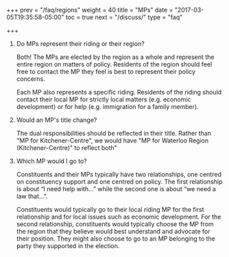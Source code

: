 +++
prev = "/faq/regions"
weight = 40
title = "MPs"
date = "2017-03-05T19:35:58-05:00"
toc = true
next = "/discuss/"
type = "faq"

+++

1. Do MPs represent their riding or their region?

	Both!  The MPs are elected by the region as a whole and represent
	the entire region on matters of policy.  Residents of the region
	should feel free to contact the MP they feel is best to represent
	their policy concerns.

	Each MP also represents a specific riding.  Residents of the riding
	should contact their local MP for strictly local matters (e.g. 
	economic development) or for help (e.g. immigration for a family
	member).

1. Would an MP's title change?

	The dual responsibilities should be reflected in their title.
	Rather than "MP for Kitchener-Centre", we would have "MP for Waterloo
	Region (Kitchener-Centre)" to reflect both"


1. Which MP would I go to?

	Constituents and their MPs typically have two relationships, one centred on constituency support and 
	one centred on policy.  The first relationship is about “I need help with…” while the second one is 
	about “we need a law that…”.

	Constituents would typically go to their local riding MP for the first relationship 
	and for local issues such as economic development.  For the second relationship, 
	constituents would typically choose the MP from the region that they believe would 
	best understand and advocate for their position.  They might also choose to go to an 
	MP belonging to the party they supported in the election.

